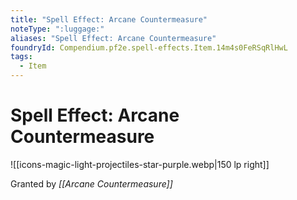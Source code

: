 ```yaml
---
title: "Spell Effect: Arcane Countermeasure"
noteType: ":luggage:"
aliases: "Spell Effect: Arcane Countermeasure"
foundryId: Compendium.pf2e.spell-effects.Item.14m4s0FeRSqRlHwL
tags:
  - Item
---
```


# Spell Effect: Arcane Countermeasure
![[icons-magic-light-projectiles-star-purple.webp|150 lp right]]

Granted by _[[Arcane Countermeasure]]_
